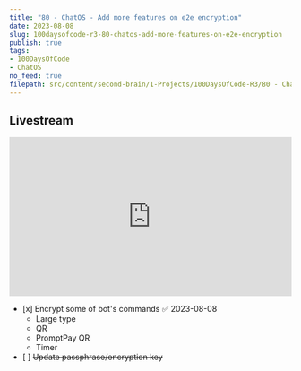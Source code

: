 ```yaml
---
title: "80 - ChatOS - Add more features on e2e encryption"
date: 2023-08-08
slug: 100daysofcode-r3-80-chatos-add-more-features-on-e2e-encryption
publish: true
tags:
- 100DaysOfCode
- ChatOS
no_feed: true
filepath: src/content/second-brain/1-Projects/100DaysOfCode-R3/80 - ChatOS - Add more features on e2e encryption.md
---
```


## Livestream

<iframe width="100%" style="aspect-ratio: 16 / 9;" src="https://www.youtube.com/embed/ESUbFKPRjls" title="YouTube video player" frameborder="0" allow="accelerometer; autoplay; clipboard-write; encrypted-media; gyroscope; picture-in-picture; web-share" allowfullscreen></iframe>

* \[x] Encrypt some of bot's commands ✅ 2023-08-08
  * Large type
  * QR
  * PromptPay QR
  * Timer
* \[ ] ~~Update passphrase/encryption key~~
